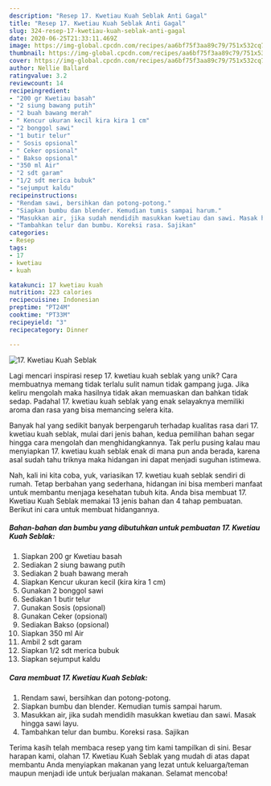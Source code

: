 ```yaml
---
description: "Resep 17. Kwetiau Kuah Seblak Anti Gagal"
title: "Resep 17. Kwetiau Kuah Seblak Anti Gagal"
slug: 324-resep-17-kwetiau-kuah-seblak-anti-gagal
date: 2020-06-25T21:33:11.469Z
image: https://img-global.cpcdn.com/recipes/aa6bf75f3aa89c79/751x532cq70/17-kwetiau-kuah-seblak-foto-resep-utama.jpg
thumbnail: https://img-global.cpcdn.com/recipes/aa6bf75f3aa89c79/751x532cq70/17-kwetiau-kuah-seblak-foto-resep-utama.jpg
cover: https://img-global.cpcdn.com/recipes/aa6bf75f3aa89c79/751x532cq70/17-kwetiau-kuah-seblak-foto-resep-utama.jpg
author: Nellie Ballard
ratingvalue: 3.2
reviewcount: 14
recipeingredient:
- "200 gr Kwetiau basah"
- "2 siung bawang putih"
- "2 buah bawang merah"
- " Kencur ukuran kecil kira kira 1 cm"
- "2 bonggol sawi"
- "1 butir telur"
- " Sosis opsional"
- " Ceker opsional"
- " Bakso opsional"
- "350 ml Air"
- "2 sdt garam"
- "1/2 sdt merica bubuk"
- "sejumput kaldu"
recipeinstructions:
- "Rendam sawi, bersihkan dan potong-potong."
- "Siapkan bumbu dan blender. Kemudian tumis sampai harum."
- "Masukkan air, jika sudah mendidih masukkan kwetiau dan sawi. Masak hingga sawi layu."
- "Tambahkan telur dan bumbu. Koreksi rasa. Sajikan"
categories:
- Resep
tags:
- 17
- kwetiau
- kuah

katakunci: 17 kwetiau kuah 
nutrition: 223 calories
recipecuisine: Indonesian
preptime: "PT24M"
cooktime: "PT33M"
recipeyield: "3"
recipecategory: Dinner

---
```



![17. Kwetiau Kuah Seblak](https://img-global.cpcdn.com/recipes/aa6bf75f3aa89c79/751x532cq70/17-kwetiau-kuah-seblak-foto-resep-utama.jpg)

Lagi mencari inspirasi resep 17. kwetiau kuah seblak yang unik? Cara membuatnya memang tidak terlalu sulit namun tidak gampang juga. Jika keliru mengolah maka hasilnya tidak akan memuaskan dan bahkan tidak sedap. Padahal 17. kwetiau kuah seblak yang enak selayaknya memiliki aroma dan rasa yang bisa memancing selera kita.



Banyak hal yang sedikit banyak berpengaruh terhadap kualitas rasa dari 17. kwetiau kuah seblak, mulai dari jenis bahan, kedua pemilihan bahan segar hingga cara mengolah dan menghidangkannya. Tak perlu pusing kalau mau menyiapkan 17. kwetiau kuah seblak enak di mana pun anda berada, karena asal sudah tahu triknya maka hidangan ini dapat menjadi suguhan istimewa.


Nah, kali ini kita coba, yuk, variasikan 17. kwetiau kuah seblak sendiri di rumah. Tetap berbahan yang sederhana, hidangan ini bisa memberi manfaat untuk membantu menjaga kesehatan tubuh kita. Anda bisa membuat 17. Kwetiau Kuah Seblak memakai 13 jenis bahan dan 4 tahap pembuatan. Berikut ini cara untuk membuat hidangannya.

<!--inarticleads1-->

##### Bahan-bahan dan bumbu yang dibutuhkan untuk pembuatan 17. Kwetiau Kuah Seblak:

1. Siapkan 200 gr Kwetiau basah
1. Sediakan 2 siung bawang putih
1. Sediakan 2 buah bawang merah
1. Siapkan  Kencur ukuran kecil (kira kira 1 cm)
1. Gunakan 2 bonggol sawi
1. Sediakan 1 butir telur
1. Gunakan  Sosis (opsional)
1. Gunakan  Ceker (opsional)
1. Sediakan  Bakso (opsional)
1. Siapkan 350 ml Air
1. Ambil 2 sdt garam
1. Siapkan 1/2 sdt merica bubuk
1. Siapkan sejumput kaldu




<!--inarticleads2-->

##### Cara membuat 17. Kwetiau Kuah Seblak:

1. Rendam sawi, bersihkan dan potong-potong.
1. Siapkan bumbu dan blender. Kemudian tumis sampai harum.
1. Masukkan air, jika sudah mendidih masukkan kwetiau dan sawi. Masak hingga sawi layu.
1. Tambahkan telur dan bumbu. Koreksi rasa. Sajikan




Terima kasih telah membaca resep yang tim kami tampilkan di sini. Besar harapan kami, olahan 17. Kwetiau Kuah Seblak yang mudah di atas dapat membantu Anda menyiapkan makanan yang lezat untuk keluarga/teman maupun menjadi ide untuk berjualan makanan. Selamat mencoba!
